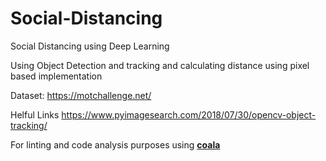 # Social-Distancing
Social Distancing using Deep Learning

Using Object Detection and tracking and calculating distance using pixel based implementation

Dataset: 
  https://motchallenge.net/
  
Helful Links
  https://www.pyimagesearch.com/2018/07/30/opencv-object-tracking/

For linting and code analysis purposes using <a href="https://coala.io/#/home?lang=Python"><b>coala</b></a>
 
